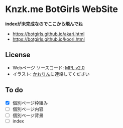 # Knzk.me BotGirls WebSite

**indexが未完成なのでここから飛んでね**

- https://botgirls.github.io/akari.html
- https://botgirls.github.io/koori.html

## License

- Webページ ソースコード: [MPL v2.0](LICENSE)
- イラスト: [かおりん](https://knzk.me/@0)に連絡してください

## To do

- [x] 個別ページ枠組み
- [ ] 個別ページ内容
- [ ] 個別ページ背景
- [ ] index